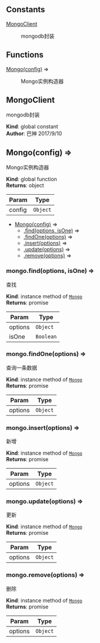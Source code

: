 ## Constants

<dl>
<dt><a href="#MongoClient">MongoClient</a></dt>
<dd><p>mongodb封装</p>
</dd>
</dl>

## Functions

<dl>
<dt><a href="#Mongo">Mongo(config)</a> ⇒</dt>
<dd><p>Mongo实例构造器</p>
</dd>
</dl>

<a name="MongoClient"></a>

## MongoClient
mongodb封装

**Kind**: global constant  
**Author**: 巴神
2017/9/10  
<a name="Mongo"></a>

## Mongo(config) ⇒
Mongo实例构造器

**Kind**: global function  
**Returns**: object  

| Param | Type |
| --- | --- |
| config | <code>Object</code> | 


* [Mongo(config)](#Mongo) ⇒
    * [.find(options, isOne)](#Mongo+find) ⇒
    * [.findOne(options)](#Mongo+findOne) ⇒
    * [.insert(options)](#Mongo+insert) ⇒
    * [.update(options)](#Mongo+update) ⇒
    * [.remove(options)](#Mongo+remove) ⇒

<a name="Mongo+find"></a>

### mongo.find(options, isOne) ⇒
查找

**Kind**: instance method of [<code>Mongo</code>](#Mongo)  
**Returns**: promise  

| Param | Type |
| --- | --- |
| options | <code>Object</code> | 
| isOne | <code>Boolean</code> | 

<a name="Mongo+findOne"></a>

### mongo.findOne(options) ⇒
查询一条数据

**Kind**: instance method of [<code>Mongo</code>](#Mongo)  
**Returns**: promise  

| Param | Type |
| --- | --- |
| options | <code>Object</code> | 

<a name="Mongo+insert"></a>

### mongo.insert(options) ⇒
新增

**Kind**: instance method of [<code>Mongo</code>](#Mongo)  
**Returns**: promise  

| Param | Type |
| --- | --- |
| options | <code>Object</code> | 

<a name="Mongo+update"></a>

### mongo.update(options) ⇒
更新

**Kind**: instance method of [<code>Mongo</code>](#Mongo)  
**Returns**: promise  

| Param | Type |
| --- | --- |
| options | <code>Object</code> | 

<a name="Mongo+remove"></a>

### mongo.remove(options) ⇒
删除

**Kind**: instance method of [<code>Mongo</code>](#Mongo)  
**Returns**: promise  

| Param | Type |
| --- | --- |
| options | <code>Object</code> | 

